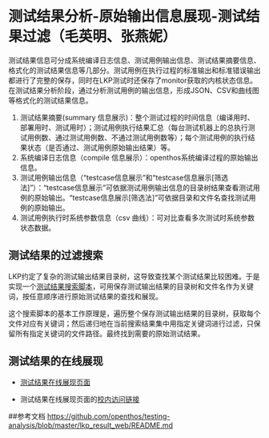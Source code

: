 # 测试结果分析-原始输出信息展现-测试结果过滤（毛英明、张燕妮）
测试结果信息可分成系统编译日志信息、测试用例输出信息、测试结果摘要信息、格式化的测试结果信息等几部分。测试用例在执行过程的标准输出和标准错误输出都进行了完整的保存，同时在LKP测试时还保存了monitor获取的内核状态信息。在测试结果分析阶段，通过分析测试用例的输出信息，形成JSON、CSV和曲线图等格式化的测试结果信息。

1. 测试结果摘要(summary 信息展示)：整个测试过程的时间信息（编译用时、部署用时、测试用时）；测试用例执行结果汇总（每台测试机器上的总执行测试用例数、通过测试用例数、不通过测试用例数等）；每个测试用例的执行结果状态（是否通过、测试用例原始输出结果）等。
1. 系统编译日志信息（compile 信息展示）：openthos系统编译过程的原始输出信息。
1. 测试用例输出信息（“testcase信息展示”和“testcase信息展示[筛选法]”）：“testcase信息展示”可依据测试用例输出信息的目录树结果查看测试用例的原始输出。“testcase信息展示[筛选法]”可依据目录和文件名查找测试用例的原始输出。
1. 测试用例执行时系统参数信息（csv 曲线）：可对比查看多次测试时系统参数状态数据。

## 测试结果的过滤搜索

LKP约定了复杂的测试输出结果目录树，这导致查找某个测试结果比较困难。于是实现一个[测试结果搜索脚本](https://github.com/openthos/testing-analysis/blob/master/lkp_result_web/test.py)，可用保存测试输出结果的目录树和文件名作为关键词，按任意顺序进行原始测试结果的查找和展现。

这个搜索脚本的基本工作原理是，遍历整个保存测试输出结果的目录树，获取每个文件对应有关键词；然后递归地在当前搜索结果集中用指定关键词进行过滤，只保留所有指定关键词的文件路径。最终找到需要的原始测试结果。

## 测试结果的在线展现

 * [测试结果在线展现页面](http://os.cs.tsinghua.edu.cn/openthos/result.php)

* 测试结果在线展现页面的[校内访问链接](http://166.111.131.12:7780/result.php)

##参考文档
https://github.com/openthos/testing-analysis/blob/master/lkp_result_web/README.md
